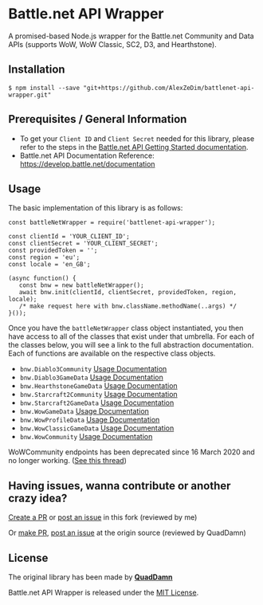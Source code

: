 # Battle.net API Wrapper

A promised-based Node.js wrapper for the Battle.net Community and Data APIs (supports WoW, WoW Classic, SC2, D3, and Hearthstone).

## Installation

`$ npm install --save "git+https://github.com/AlexZeDim/battlenet-api-wrapper.git"`

## Prerequisites / General Information

- To get your `Client ID` and `Client Secret` needed for this library, please refer to the steps in the [Battle.net API Getting Started documentation](https://develop.battle.net/documentation/guides/getting-started).
- Battle.net API Documentation Reference: https://develop.battle.net/documentation

## Usage

The basic implementation of this library is as follows:

```
const battleNetWrapper = require('battlenet-api-wrapper');  
  
const clientId = 'YOUR_CLIENT_ID';  
const clientSecret = 'YOUR_CLIENT_SECRET';  
const providedToken = '';
const region = 'eu';
const locale = 'en_GB';
  
(async function() {  
   const bnw = new battleNetWrapper();  
   await bnw.init(clientId, clientSecret, providedToken, region, locale);
   /* make request here with bnw.className.methodName(..args) */
}());  
```

Once you have the `battleNetWrapper` class object instantiated, you then have access to all of the classes
that exist under that umbrella.  For each of the classes below, you will see a link to the full abstraction
documentation.  Each of functions are available on the respective class objects.

- `bnw.Diablo3Community` [Usage Documentation](https://github.com/AlexZeDim/battlenet-api-wrapper/tree/master/src/d3#diablo-3-community)
- `bnw.Diablo3GameData` [Usage Documentation](https://github.com/AlexZeDim/battlenet-api-wrapper/tree/master/src/d3#diablo-3-game-data)
- `bnw.HearthstoneGameData` [Usage Documentation](https://github.com/AlexZeDim/battlenet-api-wrapper/tree/master/src/hearthstone#hearthstone-game-data)
- `bnw.Starcraft2Community` [Usage Documentation](https://github.com/AlexZeDim/battlenet-api-wrapper/tree/master/src/sc2#starcraft-2-community)
- `bnw.Starcraft2GameData` [Usage Documentation](https://github.com/AlexZeDim/battlenet-api-wrapper/tree/master/src/sc2#starcraft-2-game-data)
- `bnw.WowGameData` [Usage Documentation](https://github.com/AlexZeDim/battlenet-api-wrapper/tree/master/src/wow#wow-game-data)
- `bnw.WowProfileData` [Usage Documentation](https://github.com/AlexZeDim/battlenet-api-wrapper/tree/master/src/wow#wow-profile-data)
- `bnw.WowClassicGameData` [Usage Documentation](https://github.com/AlexZeDim/battlenet-api-wrapper/tree/master/src/wowClassic#wow-classic-game-data)
- `bnw.WowCommunity` [Usage Documentation](https://github.com/AlexZeDim/battlenet-api-wrapper/tree/master/src/wow#wow-community)

WoWCommunity endpoints has been deprecated since 16 March 2020 and no longer working. ([See this thread](https://us.forums.blizzard.com/en/blizzard/t/wow-community-api-turned-off/4281))

## Having issues, wanna contribute or another crazy idea?

[Create a PR](https://github.com/AlexZeDim/battlenet-api-wrapper/pulls) or [post an issue](https://github.com/AlexZeDim/battlenet-api-wrapper/issues) in this fork (reviewed by me)

Or [make PR](https://github.com/QuadDamn/battlenet-api-wrapper/pulls), [post an issue](https://github.com/QuadDamn/battlenet-api-wrapper/issues) at the origin source (reviewed by QuadDamn)

## License

The original library has been made by **[QuadDamn](https://github.com/QuadDamn)**

Battle.net API Wrapper is released under the [MIT License](https://opensource.org/licenses/MIT).
